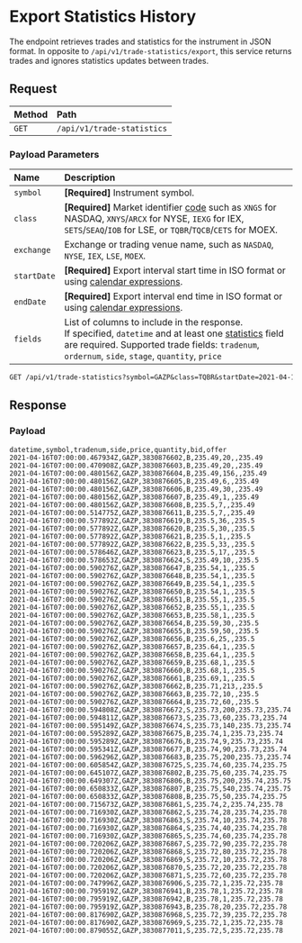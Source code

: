 # Export Statistics History

The endpoint retrieves trades and statistics for the instrument in JSON format.
In opposite to `/api/v1/trade-statistics/export`, this service returns trades and ignores statistics updates between trades.

## Request

| **Method** | **Path** |
|:---|:---|
| `GET` | `/api/v1/trade-statistics` |

### Payload Parameters

| **Name** | **Description** |
|:---|:---|
| `symbol` | **[Required]** Instrument symbol. |
| `class` | **[Required]** Market identifier [code](https://www.iso20022.org/market-identifier-codes) such as `XNGS` for NASDAQ, `XNYS`/`ARCX` for NYSE, `IEXG` for IEX, `SETS`/`SEAQ`/`IOB` for LSE, or `TQBR`/`TQCB`/`CETS` for MOEX.  |
| `exchange` | Exchange or trading venue name, such as `NASDAQ`, `NYSE`, `IEX`, `LSE`, `MOEX`. |
| `startDate` | **[Required]** Export interval start time in ISO format or using [calendar expressions](../shared/calendar.md).  |
| `endDate` | **[Required]** Export interval end time in ISO format or using [calendar expressions](../shared/calendar.md).  |
| `fields` | List of columns to include in the response.<br>If specified, `datetime` and at least one [statistics](statistics-fields.md) field are required. Supported trade fields: `tradenum`, `ordernum`, `side`, `stage`, `quantity`, `price` |

```txt
GET /api/v1/trade-statistics?symbol=GAZP&class=TQBR&startDate=2021-04-16T07:00:00Z&endDate=2021-04-16T07:00:01Z&fields=datetime,symbol,tradenum,side,price,quantity,bid,offer
```

## Response

### Payload

```csv
datetime,symbol,tradenum,side,price,quantity,bid,offer
2021-04-16T07:00:00.467934Z,GAZP,3830876602,B,235.49,20,,235.49
2021-04-16T07:00:00.470908Z,GAZP,3830876603,B,235.49,20,,235.49
2021-04-16T07:00:00.480156Z,GAZP,3830876604,B,235.49,156,,235.49
2021-04-16T07:00:00.480156Z,GAZP,3830876605,B,235.49,6,,235.49
2021-04-16T07:00:00.480156Z,GAZP,3830876606,B,235.49,30,,235.49
2021-04-16T07:00:00.480156Z,GAZP,3830876607,B,235.49,1,,235.49
2021-04-16T07:00:00.480156Z,GAZP,3830876608,B,235.5,7,,235.49
2021-04-16T07:00:00.514775Z,GAZP,3830876611,B,235.5,7,,235.49
2021-04-16T07:00:00.577892Z,GAZP,3830876619,B,235.5,36,,235.5
2021-04-16T07:00:00.577892Z,GAZP,3830876620,B,235.5,30,,235.5
2021-04-16T07:00:00.577892Z,GAZP,3830876621,B,235.5,1,,235.5
2021-04-16T07:00:00.577892Z,GAZP,3830876622,B,235.5,33,,235.5
2021-04-16T07:00:00.578646Z,GAZP,3830876623,B,235.5,17,,235.5
2021-04-16T07:00:00.578653Z,GAZP,3830876624,S,235.49,10,,235.5
2021-04-16T07:00:00.590276Z,GAZP,3830876647,B,235.54,1,,235.5
2021-04-16T07:00:00.590276Z,GAZP,3830876648,B,235.54,1,,235.5
2021-04-16T07:00:00.590276Z,GAZP,3830876649,B,235.54,1,,235.5
2021-04-16T07:00:00.590276Z,GAZP,3830876650,B,235.54,1,,235.5
2021-04-16T07:00:00.590276Z,GAZP,3830876651,B,235.55,1,,235.5
2021-04-16T07:00:00.590276Z,GAZP,3830876652,B,235.55,1,,235.5
2021-04-16T07:00:00.590276Z,GAZP,3830876653,B,235.58,1,,235.5
2021-04-16T07:00:00.590276Z,GAZP,3830876654,B,235.59,30,,235.5
2021-04-16T07:00:00.590276Z,GAZP,3830876655,B,235.59,50,,235.5
2021-04-16T07:00:00.590276Z,GAZP,3830876656,B,235.6,25,,235.5
2021-04-16T07:00:00.590276Z,GAZP,3830876657,B,235.64,1,,235.5
2021-04-16T07:00:00.590276Z,GAZP,3830876658,B,235.64,1,,235.5
2021-04-16T07:00:00.590276Z,GAZP,3830876659,B,235.68,1,,235.5
2021-04-16T07:00:00.590276Z,GAZP,3830876660,B,235.68,1,,235.5
2021-04-16T07:00:00.590276Z,GAZP,3830876661,B,235.69,1,,235.5
2021-04-16T07:00:00.590276Z,GAZP,3830876662,B,235.71,213,,235.5
2021-04-16T07:00:00.590276Z,GAZP,3830876663,B,235.72,10,,235.5
2021-04-16T07:00:00.590276Z,GAZP,3830876664,B,235.72,60,,235.5
2021-04-16T07:00:00.594808Z,GAZP,3830876672,S,235.73,200,235.73,235.74
2021-04-16T07:00:00.594811Z,GAZP,3830876673,S,235.73,60,235.73,235.74
2021-04-16T07:00:00.595149Z,GAZP,3830876674,S,235.73,140,235.73,235.74
2021-04-16T07:00:00.595289Z,GAZP,3830876675,B,235.74,1,235.73,235.74
2021-04-16T07:00:00.595289Z,GAZP,3830876676,B,235.74,9,235.73,235.74
2021-04-16T07:00:00.595341Z,GAZP,3830876677,B,235.74,90,235.73,235.74
2021-04-16T07:00:00.596296Z,GAZP,3830876683,B,235.75,200,235.73,235.74
2021-04-16T07:00:00.605854Z,GAZP,3830876725,S,235.74,60,235.74,235.75
2021-04-16T07:00:00.645107Z,GAZP,3830876802,B,235.75,60,235.74,235.75
2021-04-16T07:00:00.649307Z,GAZP,3830876806,B,235.75,200,235.74,235.75
2021-04-16T07:00:00.650833Z,GAZP,3830876807,B,235.75,540,235.74,235.75
2021-04-16T07:00:00.650833Z,GAZP,3830876808,B,235.75,50,235.74,235.75
2021-04-16T07:00:00.715673Z,GAZP,3830876861,S,235.74,2,235.74,235.78
2021-04-16T07:00:00.716930Z,GAZP,3830876862,S,235.74,28,235.74,235.78
2021-04-16T07:00:00.716930Z,GAZP,3830876863,S,235.74,10,235.74,235.78
2021-04-16T07:00:00.716930Z,GAZP,3830876864,S,235.74,40,235.74,235.78
2021-04-16T07:00:00.716930Z,GAZP,3830876865,S,235.74,60,235.74,235.78
2021-04-16T07:00:00.720206Z,GAZP,3830876867,S,235.72,90,235.72,235.78
2021-04-16T07:00:00.720206Z,GAZP,3830876868,S,235.72,80,235.72,235.78
2021-04-16T07:00:00.720206Z,GAZP,3830876869,S,235.72,10,235.72,235.78
2021-04-16T07:00:00.720206Z,GAZP,3830876870,S,235.72,20,235.72,235.78
2021-04-16T07:00:00.720206Z,GAZP,3830876871,S,235.72,60,235.72,235.78
2021-04-16T07:00:00.747996Z,GAZP,3830876906,S,235.72,1,235.72,235.78
2021-04-16T07:00:00.795919Z,GAZP,3830876941,B,235.78,1,235.72,235.78
2021-04-16T07:00:00.795919Z,GAZP,3830876942,B,235.78,1,235.72,235.78
2021-04-16T07:00:00.795919Z,GAZP,3830876943,B,235.78,20,235.72,235.78
2021-04-16T07:00:00.817690Z,GAZP,3830876968,S,235.72,39,235.72,235.78
2021-04-16T07:00:00.817690Z,GAZP,3830876969,S,235.72,1,235.72,235.78
2021-04-16T07:00:00.879055Z,GAZP,3830877011,S,235.72,5,235.72,235.78
```
